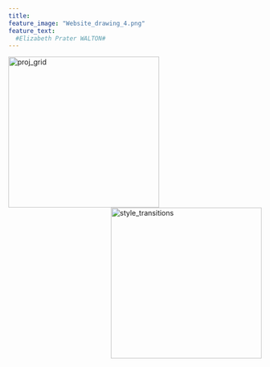 ```yaml
---
title: 
feature_image: "Website_drawing_4.png"
feature_text: 
  #Elizabeth Prater WALTON# 
---
```


<a href="creation/2022/08/29/proj-grid/"><img src="../Grid_first_insta.jpg" alt="proj_grid" style="width:300px;height:300px;" align="left"></a>

<a href="research/2022/05/03/dance-style-transitions/"><img src="../P3_alignment.png" alt="style_transitions" style="width:300px;height:300px;" align="right"></a>

